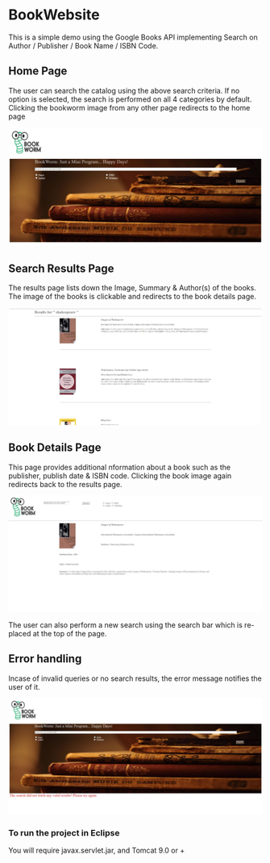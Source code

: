# BookWebsite
This is a simple demo using the Google Books API implementing Search on Author / Publisher / Book Name / ISBN Code.

## Home Page
The user can search the catalog using the above search criteria. If no option is selected, the search is performed on all 4 categories by default. Clicking the bookworm image from any other page redirects to the home page 
<p align="center"><img src="screenshots/home.JPG" /></p>

## Search Results Page
The results page lists down the Image, Summary & Author(s) of the books.
The image of the books is clickable and redirects to the book details page.
<p align="center"><img src="screenshots/results.JPG" /></p>

## Book Details Page
This page provides additional nformation about a book such as the publisher, publish date & ISBN code.
Clicking the book image again redirects back to the results page.

<p align="center"><img src="screenshots/product.JPG" /></p>
The user can also perform a new search using the search bar which is re-placed at the top of the page.

## Error handling
Incase of invalid queries or no search results, the error message notifies the user of it.
<p align="center"><img src="screenshots/invalid-search.JPG" /></p>

### To run the project in Eclipse
You will require javax.servlet.jar, and Tomcat 9.0 or +

